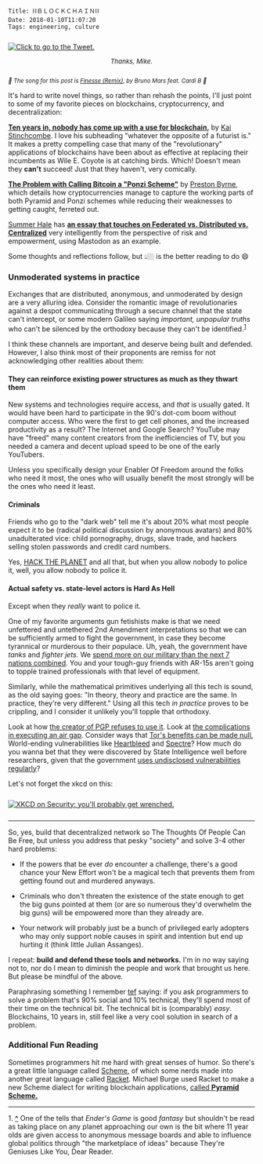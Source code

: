     Title: ⛓ＢＬＯＣＫＣＨＡＩＮ⛓
    Date: 2018-01-10T11:07:20
    Tags: engineering, culture

<div class="caption-img-block" style="margin: 25px auto">
  <a href="https://twitter.com/MikeIsaac/status/950430971144187904">
  <img src="/img/2018/1/mike_isaac_THUMB.png" alt="Click to go to the Tweet." /></a>
<p style="font-style: italic; text-align: center; font-size: small">Thanks, Mike.</p>
</div>
 
<small><em>🎵 The song for this post is [Finesse (Remix)][1], by Bruno Mars
feat. Cardi B 🎵</em></small>

It's hard to write novel things, so rather than rehash the points, I'll just
point to some of my favorite pieces on blockchains, cryptocurrency, and
decentralization:

**[Ten years in, nobody has come up with a use for blockchain][2],** by [Kai
Stinchcombe][5].  I love his subheading "whatever the opposite of a
futurist is." It makes a pretty compelling case that many of the "revolutionary"
applications of blockchains have been about as effective at replacing their
incumbents as Wile E. Coyote is at catching birds. Which! Doesn't mean they
**can't** succeed! Just that they haven't, very comically.

**[The Problem with Calling Bitcoin a "Ponzi Scheme"][3]** by [Preston
Byrne][4], which details how cryptocurrencies manage to capture the working
parts of both Pyramid and Ponzi schemes while reducing their weaknesses to
getting caught, ferreted out.

[Summer Hale][20] has **[an essay that touches on Federated vs. Distributed vs.
Centralized][10]** very intelligently from the perspective of risk and
empowerment, using Mastodon as an example.

Some thoughts and reflections follow, but 👆🏼 is the better reading to do 😄

<!-- more -->

### Unmoderated systems in practice

Exchanges that are distributed, anonymous, and unmoderated by design are a very
alluring idea. Consider the romantic image of revolutionaries against a despot
communicating through a secure channel that the state can't intercept, or some
modern Galileo saying _important, unpopular truths_ who can't be silenced by
the orthodoxy because they can't be identified.<sup id="place1"><a href="#footnote1">1</a></sup>

I think these channels are important, and deserve being built and defended.
However, I also think most of their proponents are remiss for not acknowledging
other realities about them:

#### They can reinforce existing power structures as much as they thwart them

New systems and technologies require access, and _that_ is usually gated. It
would have been hard to participate in the 90's dot-com boom without
computer access. Who were the first to get cell phones, and the increased
productivity as a result? The Internet and Google Search? YouTube may have
"freed" many content creators from the inefficiencies of TV, but you needed a
camera and decent upload speed to be one of the early YouTubers.

Unless you specifically design your Enabler Of Freedom around the folks who need
it most, the ones who will usually benefit the most strongly will be the ones
who need it least.

#### Criminals

Friends who go to the "dark web" tell me it's about 20% what most people expect
it to be (radical political discussion by anonymous avatars) and 80%
unadulterated vice: child pornography, drugs, slave trade, and hackers selling
stolen passwords and credit card numbers.

Yes, [HACK THE PLANET][11] and all that, but when you allow nobody to police it,
well, you allow nobody to police it.

#### Actual safety vs. state-level actors is Hard As Hell

Except when they _really_ want to police it.

One of my favorite arguments gun fetishists make is that we need unfettered and
untethered 2nd Amendment interpretations so that we can be sufficiently armed
to fight the government, in case they become tyrannical or murderous to their
populace. Uh, yeah, the government have _tanks_ and _fighter jets._ We [spend
more on our military than the next 7 nations combined][12]. You and your
tough-guy friends with AR-15s aren't going to topple trained professionals with
that level of equipment.

Similarly, while the mathematical primitives underlying all this tech is sound,
as the old saying goes: "In theory, theory and practice are the same. In
practice, they're very different." Using all this tech _in practice_ proves to
be crippling, and I consider it unlikely you'll topple that orthodoxy.

Look at how [the creator of PGP refuses to use it][13]. Look at [the
complications in executing an air gap][14]. Consider ways that [Tor's benefits
can be made null.][15] World-ending vulnerabilities like [Heartbleed][16] and
[Spectre][17]? How much do you wanna bet that they were discovered by State
Intelligence well before researchers, given that the government [uses undisclosed
vulnerabilities regularly][18]?

Let's not forget the xkcd on this:

<div class="caption-img-block" style="margin: 25px auto">
<a href="https://xkcd.com/538/">
<img src="/img/2018/1/xkcd_security.png" alt="XKCD on Security: you'll probably get wrenched."/>
</a>
</div>

---

So, yes, build that decentralized network so The Thoughts Of People Can Be Free,
but unless you address that pesky "society" and solve 3-4 other hard problems:

- If the powers that be ever _do_ encounter a challenge, there's a good chance
  your New Effort won't be a magical tech that prevents them from getting found
  out and murdered anyways.

- Criminals who don't threaten the existence of the state enough to get the big
  guns pointed at them (or are so numerous they'd overwhelm the big guns) will
  be empowered more than they already are.

- Your network will probably just be a bunch of privileged early adopters who
  may only support noble causes in spirit and intention but end up hurting it
  (think little Julian Assanges).

I repeat: **build and defend these tools and networks.** I'm in _no_ way saying
not to, nor do I mean to diminish the people and work that brought us here. But
please be mindful of the above.

Paraphrasing something I remember [tef][19] saying: if you ask programmers to
solve a problem that's 90% social and 10% technical, they'll spend most of their
time on the technical bit. The technical bit is (comparably) _easy_.
Blockchains, 10 years in, still feel like a very cool solution in search of a
problem.

### Additional Fun Reading

Sometimes programmers hit me hard with great senses of humor. So there's a
great little language called [Scheme][8], of which some nerds made into
another great language called [Racket][7]. Michael Burge used Racket to make
a new Scheme dialect for writing blockchain applications,
[called **Pyramid Scheme.**][6]

---

<span id="footnote1">1.</span> <a href="#place1"><strong>^</strong></a>
One of the tells that _Ender's Game_ is good _fantasy_ but shouldn't be read as
taking place on any planet approaching our own is the bit where 11 year olds are
given access to anonymous message boards and able to influence global politics
through "the marketplace of ideas" because They're Geniuses Like You, Dear
Reader.

   [1]: https://www.youtube.com/watch?v=LsoLEjrDogU
   [2]: https://hackernoon.com/ten-years-in-nobody-has-come-up-with-a-use-case-for-blockchain-ee98c180100
   [3]: https://prestonbyrne.com/2017/12/08/bitcoin_ponzi/
   [4]: https://prestonbyrne.com/
   [5]: https://www.linkedin.com/in/kaistinchcombe/
   [6]: http://www.michaelburge.us/2017/11/28/write-your-next-ethereum-contract-in-pyramid-scheme.html
   [7]: https://racket-lang.org
   [8]: https://en.wikipedia.org/wiki/Scheme_(programming_language)
   [10]: http://xn--rpa.cc/essays/infrastructure
   [11]: https://www.youtube.com/watch?v=drJWxMLrpE0
   [12]: https://www.cnbc.com/2017/05/02/how-us-defense-spending-stacks-up-against-the-rest-of-the-world.html
   [13]: https://motherboard.vice.com/en_us/article/vvbw9a/even-the-inventor-of-pgp-doesnt-use-pgp
   [14]: https://www.schneier.com/blog/archives/2013/10/air_gaps.html
   [15]: https://www.howtogeek.com/142380/htg-explains-is-tor-really-anonymous-and-secure/
   [16]: http://heartbleed.com/
   [17]: https://en.wikipedia.org/wiki/Spectre_(security_vulnerability)
   [18]: https://www.vox.com/2016/8/24/12615258/nsa-security-breach-hoard
   [19]: https://programmingisterrible.com/
   [20]: https://www.patreon.com/approvednews6/posts
